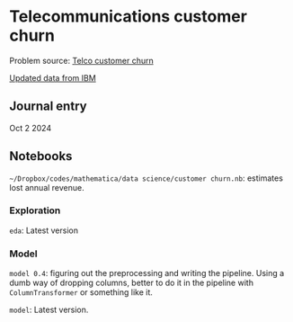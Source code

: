 # Telecommunications customer churn

Problem source: [Telco customer churn](https://www.kaggle.com/datasets/blastchar/telco-customer-churn/data)

[Updated data from IBM](https://accelerator.ca.analytics.ibm.com/bi/?perspective=authoring&pathRef=.public_folders%2FIBM%2BAccelerator%2BCatalog%2FContent%2FDAT00148&id=i9710CF25EF75468D95FFFC7D57D45204&objRef=i9710CF25EF75468D95FFFC7D57D45204&action=run&format=HTML&cmPropStr=%7B%22id%22%3A%22i9710CF25EF75468D95FFFC7D57D45204%22%2C%22type%22%3A%22reportView%22%2C%22defaultName%22%3A%22DAT00148%22%2C%22permissions%22%3A%5B%22execute%22%2C%22read%22%2C%22traverse%22%5D%7D)


## Journal entry

Oct 2 2024


## Notebooks

`~/Dropbox/codes/mathematica/data science/customer churn.nb`: estimates lost annual revenue.

### Exploration

`eda`: Latest version

### Model

`model 0.4`: figuring out the preprocessing and writing the pipeline. Using a dumb way of dropping columns, better to do it in the pipeline with `ColumnTransformer` or something like it.

`model`: Latest version.


